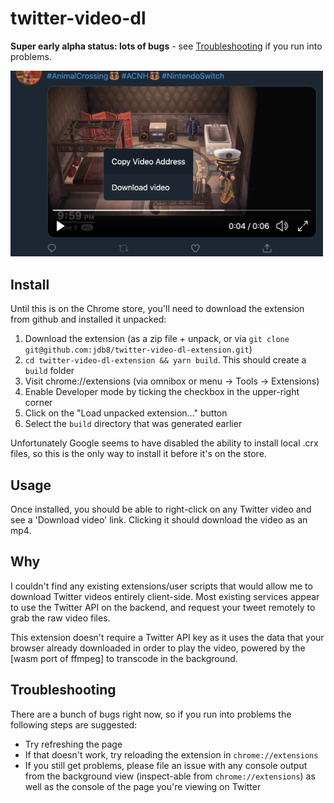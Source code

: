# twitter-video-dl

**Super early alpha status: lots of bugs** - see [Troubleshooting](#Troubleshooting) if you run into problems.

<img src="./example.png" width="500" alt="how it looks" />

## Install

Until this is on the Chrome store, you'll need to download the extension from github and installed it unpacked:

1. Download the extension (as a zip file + unpack, or via `git clone git@github.com:jdb8/twitter-video-dl-extension.git`)
1. `cd twitter-video-dl-extension && yarn build`. This should create a `build` folder
1. Visit chrome://extensions (via omnibox or menu -> Tools -> Extensions)
1. Enable Developer mode by ticking the checkbox in the upper-right corner
1. Click on the "Load unpacked extension..." button
1. Select the `build`  directory that was generated earlier

Unfortunately Google seems to have disabled the ability to install local .crx files, so this is the only way to install it before it's on the store.

## Usage

Once installed, you should be able to right-click on any Twitter video and see a 'Download video' link. Clicking it should download the video as an mp4.

## Why

I couldn't find any existing extensions/user scripts that would allow me to download Twitter videos entirely client-side. Most existing services appear to use the Twitter API on the backend, and request your tweet remotely to grab the raw video files.

This extension doesn't require a Twitter API key as it uses the data that your browser already downloaded in order to play the video, powered by the [wasm port of ffmpeg] to transcode in the background.

## Troubleshooting

There are a bunch of bugs right now, so if you run into problems the following steps are suggested:

* Try refreshing the page
* If that doesn't work, try reloading the extension in `chrome://extensions`
* If you still get problems, please file an issue with any console output from the background view (inspect-able from `chrome://extensions`) as well as the console of the page you're viewing on Twitter
